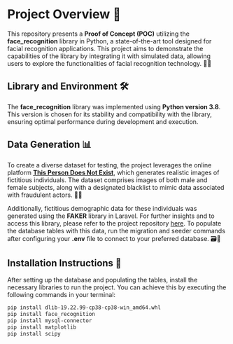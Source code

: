 # Project Overview 🌟

This repository presents a **Proof of Concept (POC)** utilizing the **face_recognition** library in Python, a state-of-the-art tool designed for facial recognition applications. This project aims to demonstrate the capabilities of the library by integrating it with simulated data, allowing users to explore the functionalities of facial recognition technology. 🤖📸

## Library and Environment 🛠️

The **face_recognition** library was implemented using **Python version 3.8**. This version is chosen for its stability and compatibility with the library, ensuring optimal performance during development and execution.

## Data Generation 📊

To create a diverse dataset for testing, the project leverages the online platform **[This Person Does Not Exist](https://thispersondoesnotexist.com)**, which generates realistic images of fictitious individuals. The dataset comprises images of both male and female subjects, along with a designated blacklist to mimic data associated with fraudulent actors. 👤❌

Additionally, fictitious demographic data for these individuals was generated using the **FAKER** library in Laravel. For further insights and to access this library, please refer to the project repository [here](https://github.com/jvittortrikx1997/fr_migrations). To populate the database tables with this data, run the migration and seeder commands after configuring your **.env** file to connect to your preferred database. 🗃️🔧

## Installation Instructions 🚀

After setting up the database and populating the tables, install the necessary libraries to run the project. You can achieve this by executing the following commands in your terminal:

```bash
pip install dlib-19.22.99-cp38-cp38-win_amd64.whl
pip install face_recognition
pip install mysql-connector
pip install matplotlib
pip install scipy
